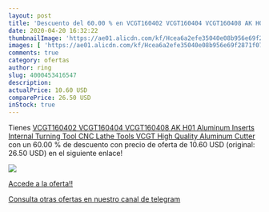 ```yaml
---
layout: post
title: 'Descuento del 60.00 % en VCGT160402 VCGT160404 VCGT160408 AK H01 '
date: 2020-04-20 16:32:22
thumbnailImage: 'https://ae01.alicdn.com/kf/Hcea6a2efe35040e08b956e69f2871f07c/VCGT160402-VCGT160404-VCGT160408-AK-H01-Aluminum-Inserts-Internal-Turning-Tool-CNC-Lathe-Tools-VCGT-High-Quality.jpg_350x350._SL200_.jpg'
images: [ 'https://ae01.alicdn.com/kf/Hcea6a2efe35040e08b956e69f2871f07c/VCGT160402-VCGT160404-VCGT160408-AK-H01-Aluminum-Inserts-Internal-Turning-Tool-CNC-Lathe-Tools-VCGT-High-Quality.jpg_350x350._SL200_.jpg' ]
comments: true
category: ofertas
author: ring
slug: 4000453416547
description:
actualPrice: 10.60 USD
comparePrice: 26.50 USD
inStock: true
---
```


Tienes [VCGT160402 VCGT160404 VCGT160408 AK H01 Aluminum Inserts Internal Turning Tool CNC Lathe Tools VCGT High Quality Aluminum Cutter](https://www.amazon.com/dp/4000453416547/?tag=redken08-20) con un 60.00 % de descuento con precio de oferta de 10.60 USD (original: 26.50 USD) en el siguiente enlace!

[![](https://ae01.alicdn.com/kf/Hcea6a2efe35040e08b956e69f2871f07c/VCGT160402-VCGT160404-VCGT160408-AK-H01-Aluminum-Inserts-Internal-Turning-Tool-CNC-Lathe-Tools-VCGT-High-Quality.jpg_350x350._SL200_.jpg)](https://www.amazon.com/dp/4000453416547/?tag=redken08-20)

[Accede a la oferta!!](https://www.amazon.com/dp/4000453416547/?tag=redken08-20)

[Consulta otras ofertas en nuestro canal de telegram](https://t.me/s/ofertas25)
